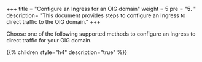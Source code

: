+++
title = "Configure an Ingress for an OIG domain"
weight = 5 
pre = "<b>5. </b>"
description=  "This document provides steps to configure an Ingress to direct traffic to the OIG domain."
+++

Choose one of the following supported methods to configure an Ingress to direct traffic for your OIG domain.

{{% children style="h4" description="true" %}}

